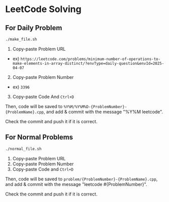 # LeetCode Solving

## For Daily Problem

```bash
./make_file.sh
```

1. Copy-paste Problem URL
  - ex) `https://leetcode.com/problems/minimum-number-of-operations-to-make-elements-in-array-distinct/?envType=daily-question&envId=2025-04-07`
2. Copy-paste Problem Number
  - ex) `3396`
3. Copy-paste Code And `Ctrl+D`

Then, code will be saved to `%Y%M/%Y%M%D-{ProblemNumber}-{ProblemName}.cpp`, and add & commit with the message "%Y%M leetcode".

Check the commit and push it if it is correct.

## For Normal Problems

```bash
./normal_file.sh
```

1. Copy-paste Problem URL
2. Copy-paste Problem Number
3. Copy-paste Code and `Ctrl+D`

Then, code will be saved to `problem/{ProblemNumber}-{ProblemName}.cpp`, and add & commit with the message "leetcode #{ProblemNumber}".

Check the commit and push it if it is correct.
